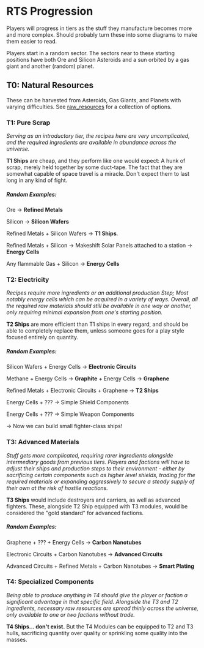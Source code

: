 # RTS Progression
Players will progress in tiers as the stuff they manufacture becomes more and more complex.
Should probably turn these into some diagrams to make them easier to read.

Players start in a random sector. The sectors near to these starting positions have both Ore and Silicon Asteroids and a sun orbited by a gas giant and another (random) planet.

## T0: Natural Resources
These can be harvested from Asteroids, Gas Giants, and Planets with varying difficulties. See [raw_resources](raw_resources) for a collection of options.

### T1: Pure Scrap
*Serving as an introductory tier, the recipes here are very uncomplicated, and the required ingredients are available in abundance across the universe.*

**T1 Ships** are cheap, and they perform like one would expect: A hunk of scrap, merely held together by some duct-tape. The fact that they are somewhat capable of space travel is a miracle. Don't expect them to last long in any kind of fight.

##### Random Examples:
Ore -> **Refined Metals**

Silicon -> **Silicon Wafers**

Refined Metals + Silicon Wafers -> **T1 Ships**. 

Refined Metals + Silicon -> Makeshift Solar Panels attached to a station -> **Energy Cells**

Any flammable Gas + Silicon -> **Energy Cells**

### T2: Electricity
*Recipes require more ingredients or an additional production Step; Most notably energy cells which can be acquired in a variety of ways. Overall, all the required raw materials should still be available in one way or another, only requiring minimal expansion from one's starting position.*

**T2 Ships** are more efficient than T1 ships in every regard, and should be able to completely replace them, unless someone goes for a play style focused entirely on quantity.

##### Random Examples:
Silicon Wafers + Energy Cells -> **Electronic Circuits**

Methane + Energy Cells -> **Graphite** + Energy Cells -> **Graphene**

Refined Metals + Electronic Circuits + Graphene -> **T2 Ships**

Energy Cells + ??? -> Simple Shield Components

Energy Cells + ??? -> Simple Weapon Components

-> Now we can build small fighter-class ships!

### T3: Advanced Materials
*Stuff gets more complicated, requiring rarer ingredients alongside intermediary goods from previous tiers. Players and factions will have to adjust their ships and production steps to their environment - either by sacrificing certain components such as higher level shields, trading for the required materials or expanding aggressively to secure a steady supply of their own at the risk of hostile reactions.*

**T3 Ships** would include destroyers and carriers, as well as advanced fighters.
These, alongside T2 Ship equipped with T3 modules, would be considered the "gold standard" for advanced factions.

##### Random Examples:
Graphene + ??? + Energy Cells -> **Carbon Nanotubes**

Electronic Circuits + Carbon Nanotubes -> **Advanced Circuits**

Advanced Circuits + Refined Metals + Carbon Nanotubes -> **Smart Plating**

### T4: Specialized Components
*Being able to produce anything in T4 should give the player or faction a significant advantage in that specific field. Alongside the T3 and T2 ingredients, necessary raw resources are spread thinly across the universe, only available to one or two factions without trade.*

**T4 Ships... don't exist.** But the T4 Modules can be equipped to T2 and T3 hulls, sacrificing quantity over quality or sprinkling some quality into the masses.
